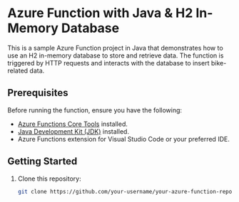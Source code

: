 # Azure Function with Java & H2 In-Memory Database

This is a sample Azure Function project in Java that demonstrates how to use an H2 in-memory database to store and retrieve data. The function is triggered by HTTP requests and interacts with the database to insert bike-related data.

## Prerequisites

Before running the function, ensure you have the following:

- [Azure Functions Core Tools](https://docs.microsoft.com/en-us/azure/azure-functions/functions-run-local) installed.
- [Java Development Kit (JDK)](https://www.oracle.com/java/technologies/javase-downloads.html) installed.
- Azure Functions extension for Visual Studio Code or your preferred IDE.

## Getting Started

1. Clone this repository:

   ```bash
   git clone https://github.com/your-username/your-azure-function-repo.git


